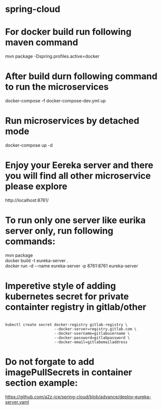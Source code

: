 # spring-cloud
# For docker build run following maven command
mvn package -Dspring.profiles.active=docker
# After build durn following command to run the microservices
docker-compose -f docker-compose-dev.yml up

# Run microservices by detached mode
docker-compose up -d

# Enjoy your Eereka server and there you will find all other microservice please explore
http://localhost:8761/

# To run only one server like eurika server only, run following commands:
mvn package<br>
docker build -t eureka-server .<br>
docker run -d --name eureka-server -p 8761:8761 eureka-server<br>

# Imperetive style of adding kubernetes secret for private containter registry in gitlab/other
<pre><code>
kubectl create secret docker-registry gitlab-registry \
                      --docker-server=registry.gitlab.com \
                      --docker-username=gitlabusername \
                      --docker-password=gitlabpassword \
                      --docker-email=gitlabemailaddress
</code></pre>  

# Do not forgate to add imagePullSecrets in container section example:
https://github.com/a2z-ice/spring-cloud/blob/advance/deploy-eureka-server.yaml
                      
             


